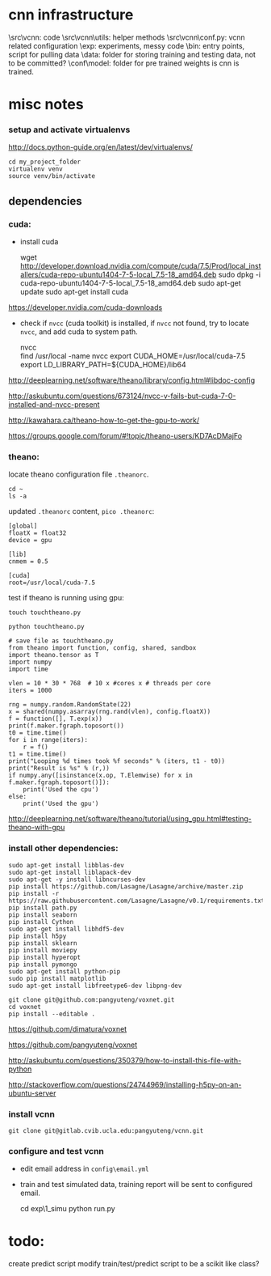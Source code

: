 # cnn infrastructure

\src\vcnn: code
\src\vcnn\utils: helper methods
\src\vcnn\conf.py: vcnn related configuration
\exp: experiments, messy code
\bin: entry points, script for pulling data
\data: folder for storing training and testing data, not to be committed?
\conf\model: folder for pre trained weights is cnn is trained.



# misc notes

### setup and activate virtualenvs
http://docs.python-guide.org/en/latest/dev/virtualenvs/

    cd my_project_folder
    virtualenv venv
    source venv/bin/activate

## dependencies

### cuda: 

* install cuda

    wget http://developer.download.nvidia.com/compute/cuda/7.5/Prod/local_installers/cuda-repo-ubuntu1404-7-5-local_7.5-18_amd64.deb
    sudo dpkg -i cuda-repo-ubuntu1404-7-5-local_7.5-18_amd64.deb
    sudo apt-get update
    sudo apt-get install cuda
    
https://developer.nvidia.com/cuda-downloads
    
* check if `nvcc` (cuda toolkit) is installed, if `nvcc` not found, try to locate `nvcc`, and add cuda to system path.


    nvcc    
    find /usr/local -name nvcc
    export CUDA_HOME=/usr/local/cuda-7.5
    export LD_LIBRARY_PATH=${CUDA_HOME}/lib64

http://deeplearning.net/software/theano/library/config.html#libdoc-config

http://askubuntu.com/questions/673124/nvcc-v-fails-but-cuda-7-0-installed-and-nvcc-present

http://kawahara.ca/theano-how-to-get-the-gpu-to-work/

https://groups.google.com/forum/#!topic/theano-users/KD7AcDMajFo

### theano:
locate theano configuration file `.theanorc`.

    cd ~
    ls -a

updated `.theanorc` content, `pico .theanorc`:
    
    [global]
    floatX = float32
    device = gpu

    [lib]
    cnmem = 0.5

    [cuda] 
    root=/usr/local/cuda-7.5


test if theano is running using gpu:

`touch touchtheano.py`

`python touchtheano.py`


    # save file as touchtheano.py
    from theano import function, config, shared, sandbox
    import theano.tensor as T
    import numpy
    import time

    vlen = 10 * 30 * 768  # 10 x #cores x # threads per core
    iters = 1000

    rng = numpy.random.RandomState(22)
    x = shared(numpy.asarray(rng.rand(vlen), config.floatX))
    f = function([], T.exp(x))
    print(f.maker.fgraph.toposort())
    t0 = time.time()
    for i in range(iters):
        r = f()
    t1 = time.time()
    print("Looping %d times took %f seconds" % (iters, t1 - t0))
    print("Result is %s" % (r,))
    if numpy.any([isinstance(x.op, T.Elemwise) for x in f.maker.fgraph.toposort()]):
        print('Used the cpu')
    else:
        print('Used the gpu')

        
http://deeplearning.net/software/theano/tutorial/using_gpu.html#testing-theano-with-gpu

### install other dependencies:
    sudo apt-get install libblas-dev
    sudo apt-get install liblapack-dev
    sudo apt-get -y install libncurses-dev
    pip install https://github.com/Lasagne/Lasagne/archive/master.zip
    pip install -r https://raw.githubusercontent.com/Lasagne/Lasagne/v0.1/requirements.txt
    pip install path.py
    pip install seaborn
    pip install Cython
    sudo apt-get install libhdf5-dev
    pip install h5py
    pip install sklearn
    pip install moviepy
    pip install hyperopt
    pip install pymongo
    sudo apt-get install python-pip
    sudo pip install matplotlib
    sudo apt-get install libfreetype6-dev libpng-dev
	
    git clone git@github.com:pangyuteng/voxnet.git
    cd voxnet
    pip install --editable .
    
https://github.com/dimatura/voxnet

https://github.com/pangyuteng/voxnet

http://askubuntu.com/questions/350379/how-to-install-this-file-with-python

http://stackoverflow.com/questions/24744969/installing-h5py-on-an-ubuntu-server

### install vcnn

    git clone git@gitlab.cvib.ucla.edu:pangyuteng/vcnn.git

### configure and test vcnn

* edit email address in `config\email.yml`

* train and test simulated data, training report will be sent to configured email.


    cd exp\1_simu
    python run.py


# todo:
create predict script
modify train/test/predict script to be a scikit like class?
